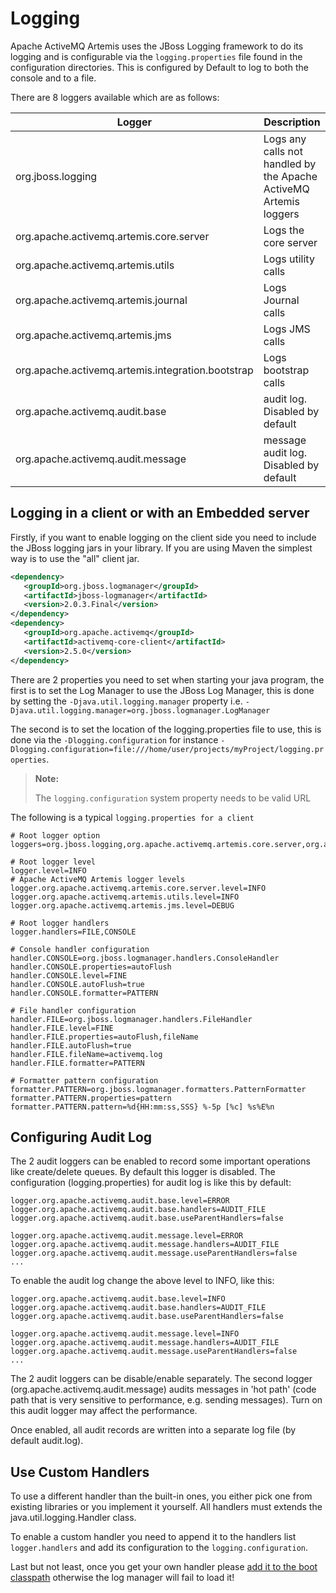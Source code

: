 # Logging

Apache ActiveMQ Artemis uses the JBoss Logging framework to do its logging and is
configurable via the `logging.properties` file found in the
configuration directories. This is configured by Default to log to both
the console and to a file.

There are 8 loggers available which are as follows:

Logger | Description
---|---
org.jboss.logging|Logs any calls not handled by the Apache ActiveMQ Artemis loggers
org.apache.activemq.artemis.core.server|Logs the core server
org.apache.activemq.artemis.utils|Logs utility calls
org.apache.activemq.artemis.journal|Logs Journal calls
org.apache.activemq.artemis.jms|Logs JMS calls
org.apache.activemq.artemis.integration.bootstrap|Logs bootstrap calls
org.apache.activemq.audit.base|audit log. Disabled by default
org.apache.activemq.audit.message|message audit log. Disabled by default


## Logging in a client or with an Embedded server

Firstly, if you want to enable logging on the client side you need to
include the JBoss logging jars in your library. If you are using Maven
the simplest way is to use the "all" client jar.

```xml
<dependency>
   <groupId>org.jboss.logmanager</groupId>
   <artifactId>jboss-logmanager</artifactId>
   <version>2.0.3.Final</version>
</dependency>
<dependency>
   <groupId>org.apache.activemq</groupId>
   <artifactId>activemq-core-client</artifactId>
   <version>2.5.0</version>
</dependency>
```

There are 2 properties you need to set when starting your java program,
the first is to set the Log Manager to use the JBoss Log Manager, this
is done by setting the `-Djava.util.logging.manager` property i.e.
`-Djava.util.logging.manager=org.jboss.logmanager.LogManager`

The second is to set the location of the logging.properties file to use,
this is done via the `-Dlogging.configuration` for instance
`-Dlogging.configuration=file:///home/user/projects/myProject/logging.properties`.

> **Note:**
>
> The `logging.configuration` system property needs to be valid URL

The following is a typical `logging.properties for a client`

```
# Root logger option
loggers=org.jboss.logging,org.apache.activemq.artemis.core.server,org.apache.activemq.artemis.utils,org.apache.activemq.artemis.journal,org.apache.activemq.artemis.jms,org.apache.activemq.artemis.ra

# Root logger level
logger.level=INFO
# Apache ActiveMQ Artemis logger levels
logger.org.apache.activemq.artemis.core.server.level=INFO
logger.org.apache.activemq.artemis.utils.level=INFO
logger.org.apache.activemq.artemis.jms.level=DEBUG

# Root logger handlers
logger.handlers=FILE,CONSOLE

# Console handler configuration
handler.CONSOLE=org.jboss.logmanager.handlers.ConsoleHandler
handler.CONSOLE.properties=autoFlush
handler.CONSOLE.level=FINE
handler.CONSOLE.autoFlush=true
handler.CONSOLE.formatter=PATTERN

# File handler configuration
handler.FILE=org.jboss.logmanager.handlers.FileHandler
handler.FILE.level=FINE
handler.FILE.properties=autoFlush,fileName
handler.FILE.autoFlush=true
handler.FILE.fileName=activemq.log
handler.FILE.formatter=PATTERN

# Formatter pattern configuration
formatter.PATTERN=org.jboss.logmanager.formatters.PatternFormatter
formatter.PATTERN.properties=pattern
formatter.PATTERN.pattern=%d{HH:mm:ss,SSS} %-5p [%c] %s%E%n
```

## Configuring Audit Log

The 2 audit loggers can be enabled to record some important operations like
create/delete queues. By default this logger is disabled. The configuration
(logging.properties) for audit log is like this by default:

```$xslt
logger.org.apache.activemq.audit.base.level=ERROR
logger.org.apache.activemq.audit.base.handlers=AUDIT_FILE
logger.org.apache.activemq.audit.base.useParentHandlers=false

logger.org.apache.activemq.audit.message.level=ERROR
logger.org.apache.activemq.audit.message.handlers=AUDIT_FILE
logger.org.apache.activemq.audit.message.useParentHandlers=false
...
```

To enable the audit log change the above level to INFO, like this:
```$xslt
logger.org.apache.activemq.audit.base.level=INFO
logger.org.apache.activemq.audit.base.handlers=AUDIT_FILE
logger.org.apache.activemq.audit.base.useParentHandlers=false

logger.org.apache.activemq.audit.message.level=INFO
logger.org.apache.activemq.audit.message.handlers=AUDIT_FILE
logger.org.apache.activemq.audit.message.useParentHandlers=false
...
```

The 2 audit loggers can be disable/enable separately. The second logger
(org.apache.activemq.audit.message) audits messages in 'hot path'
(code path that is very sensitive to performance, e.g. sending messages).
Turn on this audit logger may affect the performance.

Once enabled, all audit records are written into a separate log
file (by default audit.log).

## Use Custom Handlers

To use a different handler than the built-in ones, you either pick one from
existing libraries or you implement it yourself. All handlers must extends the
java.util.logging.Handler class.

To enable a custom handler you need to append it to the handlers list
`logger.handlers` and add its configuration to the `logging.configuration`.

Last but not least, once you get your own handler please [add it to the boot
classpath](using-server.md#adding-bootstrap-dependencies) otherwise the log
manager will fail to load it!
